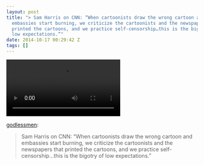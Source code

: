 ```yaml
---
layout: post
title: "> Sam Harris on CNN: “When cartoonists draw the wrong cartoon and
  embassies start burning, we criticize the cartoonists and the newspapers that
  printed the cartoons, and we practice self-censorship…this is the bigotry of
  low expectations.”"
date: 2014-10-17 00:29:42 Z
tags: []
---
```

<video autoplay="autoplay" controls="controls"><source src="https://www.youtube.com/watch?v=u\_ubamwlPI8"></video>

[godlessmen](http://godlessmen.tumblr.com/post/100165442417/sam-harris-on-cnn-when-cartoonists-draw-the):

> Sam Harris on CNN: “When cartoonists draw the wrong cartoon and embassies start burning, we criticize the cartoonists and the newspapers that printed the cartoons, and we practice self-censorship…this is the bigotry of low expectations.”
